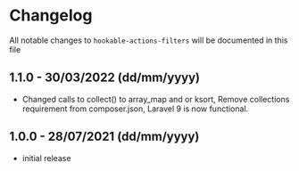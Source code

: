# Changelog

All notable changes to `hookable-actions-filters` will be documented in this file

## 1.1.0 - 30/03/2022 (dd/mm/yyyy)
- Changed calls to collect() to array_map and or ksort, Remove collections requirement from composer.json, Laravel 9 is now functional.

## 1.0.0 - 28/07/2021 (dd/mm/yyyy)

- initial release
